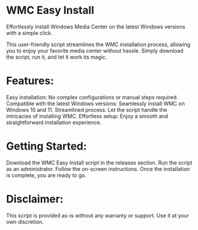 # WMC Easy Install

Effortlessly install Windows Media Center on the latest Windows versions with a simple click.

This user-friendly script streamlines the WMC installation process, allowing you to enjoy your favorite media center without hassle. Simply download the script, run it, and let it work its magic.

# Features:

Easy installation: No complex configurations or manual steps required.
Compatible with the latest Windows versions: Seamlessly install WMC on Windows 10 and 11.
Streamlined process: Let the script handle the intricacies of installing WMC.
Effortless setup: Enjoy a smooth and straightforward installation experience.
# Getting Started:

Download the WMC Easy Install script in the releases section.
Run the script as an administrator.
Follow the on-screen instructions.
Once the installation is complete, you are ready to go.
# Disclaimer:

This script is provided as-is without any warranty or support. Use it at your own discretion.
